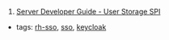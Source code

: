 1. [Server Developer Guide - User Storage SPI](https://access.redhat.com/documentation/en-us/red_hat_single_sign-on/7.1/html-single/server_developer_guide/#user-storage-spi)
  * tags: [rh-sso](tags/rh-sso.md), [sso](tags/sso.md), [keycloak](tags/keycloak.md)
